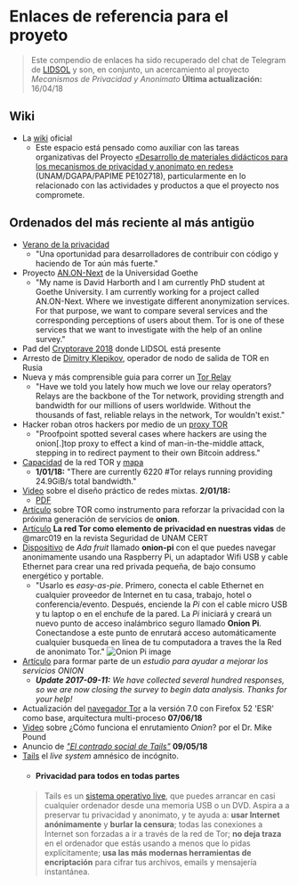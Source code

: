 # Enlaces de referencia para el proyeto
> Este compendio de enlaces ha sido recuperado del chat de Telegram de [LIDSOL](t.me/lidsol) y son, en conjunto, un acercamiento al proyecto _Mecanismos de Privacidad y Anonimato_
> __Última actualización:__ 16/04/18

## Wiki
* La [wiki](https://wiki.priv-anon.unam.mx/) oficial
	* Este espacio está pensado como auxiliar con las tareas organizativas del Proyecto [«Desarrollo de materiales didácticos para los mecanismos de privacidad y anonimato en redes»](https://www.priv-anon.unam.mx/) (UNAM/DGAPA/PAPIME PE102718), particularmente en lo relacionado con las actividades y productos a que el proyecto nos compromete.

## Ordenados del más reciente al más antigüo
* [Verano de la privacidad](https://blog.torproject.org/join-tors-summer-privacy)
	* "Una oportunidad para desarrolladores de contribuir con código y haciendo de Tor aún más fuerte."
* Proyecto [AN.ON-Next](https://www.anon-next.de) de la Universidad Goethe
	* "My name is David Harborth and I am currently PhD student at Goethe University. I am currently working for a project called AN.ON-Next. Where we investigate different anonymization services. For that purpose, we want to compare several services and the corresponding perceptions of users about them. Tor is one of these services that we want to investigate with the help of an online survey."
* Pad del [Cryptorave 2018](https://pad.riseup.net/p/cryptorave2018_tor_tails) donde LIDSOL está presente
* Arresto de [Dimitry Klepikov](https://lists.torproject.org/pipermail/tor-talk/2018-February/043981.html), operador de nodo de salida de TOR en Rusia
* Nueva y más comprensible guia para correr un [Tor Relay](https://blog.torproject.org/new-guide-running-tor-relay)
	* "Have we told you lately how much we love our relay operators? Relays are the backbone of the Tor network, providing strength and bandwidth for our millions of users worldwide. Without the thousands of fast, reliable relays in the network, Tor wouldn't exist."
* Hacker roban otros hackers por medio de un [proxy TOR](https://www.infosecurity-magazine.com/news/hackers-steal-ransomware-payments/)
	* "Proofpoint spotted several cases where hackers are using the onion[.]top proxy to effect a kind of man-in-the-middle attack, stepping in to redirect payment to their own Bitcoin address."
* [Capacidad](https://metrics.torproject.org/networksize.html) de la red TOR y [mapa](https://twitter.com/TorAtlas/status/947990454511030275)
	* __1/01/18:__ "There are currently 6220 #Tor relays running providing 24.9GiB/s total bandwidth."
* [Video](https://media.ccc.de/v/34c3-8974-practical_mix_network_design) sobre el diseño práctico de redes mixtas. __2/01/18:__
	* [PDF](https://mirrors.dotsrc.org/cdn.media.ccc.de/congress/2017/slides-pdf/34c3-8974-practical_mix_network_design.pdf)
* [Artículo](https://thehackernews.com/2017/11/tor-onion-service.html) sobre TOR como instrumento para  reforzar la privacidad con la próxima generación de servicios de __onion__.
* [Artículo](https://revista.seguridad.unam.mx/numero30/la-red-tor-como-elemento-de-privacidad-en-nuestras-vidas) __La red Tor como elemento de privacidad en nuestras vidas__ de @marc019 en la revista Seguridad de UNAM CERT
* [Dispositivo](https://learn.adafruit.com/onion-pi/overview) de _Ada fruit_ llamado __onion-pi__ con el que puedes navegar anonimamente usando una Raspberry Pi, un adaptador Wifi USB y cable Ethernet para crear una red privada pequeña, de bajo consumo energético y portable.
	* "Usarlo es _easy-as-pie_. Primero, conecta el cable Ethernet en cualquier proveedor de Internet en tu casa, trabajo, hotel o conferencia/evento. Después, enciende la _Pi_ con el cable micro USB y tu laptop o en el enchufe de la pared. La _Pi_ iniciará y creará un nuevo punto de acceso inalámbrico seguro llamado __Onion Pi__. Conectandose a este punto de enrutará acceso automáticamente cualquier busqueda en línea de tu computadora a traves the la Red de anonimato Tor."
	![Onion Pi image](https://cdn-learn.adafruit.com/assets/assets/000/009/059/original/raspberry_pi_onionpi.jpg?1396881734)
* [Artículo](https://blog.torproject.org/take-part-study-help-improve-onion-services) para formar parte de un _estudio para ayudar a mejorar los servicios ONION_
	* ___Update 2017-09-11:__ We have collected several hundred responses, so we are now closing the survey to begin data analysis. Thanks for your help!_
* Actualización del [navegador Tor](http://www.tomshardware.com/news/tor-browser-7-multi-process-architecture,34695.html) a la versión 7.0 con Firefox 52 'ESR' como base, arquitectura multi-proceso __07/06/18__
* [Video](https://www.youtube.com/watch?v=QRYzre4bf7I) sobre ¿Cómo funciona el enrutamiento _Onion_? por el Dr. Mike Pound
* Anuncio de [_"El contrado social de Tails"_](https://lwn.net/Articles/722257/) __09/05/18__
* [Tails](https://tails.boum.org/) el _live system_ amnésico de incógnito.
	* #### __Privacidad para todos en todas partes__
	> Tails es un [sistema operativo live](https://es.wikipedia.org/wiki/Live%5FCD), que puedes arrancar en casi cualquier ordenador desde una memoria USB o un DVD.
	> Aspira a a preservar tu privacidad y anonimato, y te ayuda a: __usar Internet anónimamente__ y __burlar la censura__; todas las conexiones a Internet son forzadas a ir a través de la red de Tor; __no deja traza__ en el ordenador que estás usando a menos que lo pidas explícitamente; __usa las más modernas herramientas de encriptación__ para cifrar tus archivos, emails y mensajería instantánea.
